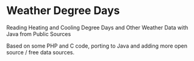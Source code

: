Weather Degree Days
=================

Reading Heating and Cooling Degree Days and Other Weather Data with Java from Public Sources

Based on some PHP and C code, porting to Java and adding more open source / free data sources.